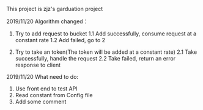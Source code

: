 This project is zjz's garduation project

2019/11/20 Algorithm changed：
1. Try to add request to bucket
    1.1 Add successfully, consume request at a constant rate
    1.2 Add failed, go to 2

2. Try to take an token(The token will be added at a constant rate)
    2.1 Take successfully, handle the request
    2.2 Take failed, return an error response to client

2019/11/20 What need to do:
1. Use front end to test API
2. Read constant from Config file
3. Add some comment